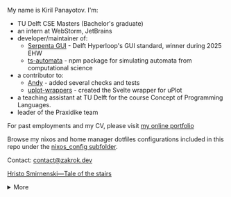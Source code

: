 My name is Kiril Panayotov. I'm:

- TU Delft CSE Masters (Bachelor's graduate)
- an intern at WebStorm, JetBrains
- developer/maintainer of: 
   - [Serpenta GUI](https://github.com/delft-hyperloop/serpenta) - Delft Hyperloop's GUI standard, winner during 2025 EHW
   - [ts-automata](https://github.com/zakrok/ts-automata) - npm package for simulating automata from computational science
- a contributor to: 
   - [Andy](https://github.com/SERG-Delft/andy) - added several checks and tests
   - [uplot-wrappers](https://github.com/skalinichev/uplot-wrappers) - created the Svelte wrapper for uPlot
- a teaching assistant at TU Delft for the course Concept of Programming Languages.
- leader of the Praxidike team

For past employments and my CV, please visit [my online portfolio](https://zakrok.dev)

Browse my nixos and home manager dotfiles configurations included in this repo under the [nixos_config subfolder](./nixos_config).

Contact: [contact@zakrok.dev](mailto:contact@zakrok.dev?body=%0A%0A%0AEmail%20comes%20from%20GitHub%20portfolio.)

[Hristo Smirnenski—Tale of the stairs](./tale_of_the_stairs.md)

<details>
   <summary>More</summary>
   <picture>
     <source
       srcset="https://github-readme-stats.vercel.app/api?username=zakrok&show_icons=true&theme=dark"
       media="(prefers-color-scheme: dark)"
     />
     <source
       srcset="https://github-readme-stats.vercel.app/api?username=zakrok09&show_icons=true"
       media="(prefers-color-scheme: light), (prefers-color-scheme: no-preference)"
     />
     <img src="https://github-readme-stats.vercel.app/api?username=zakrok09&show_icons=true" />
   </picture>
   
   ---
   
   - **act**
   
   ```ts
   𝙞𝙛 (𝙘𝙤𝙢𝙥𝙡𝙖𝙞𝙣𝙞𝙣𝙜 === 𝙩𝙧𝙪𝙚) 
     𝙖𝙘𝙝𝙞𝙚𝙫𝙖𝙗𝙞𝙡𝙞𝙩𝙮 = 𝙛𝙖𝙡𝙨𝙚;
     // written sometime between 2017-2020
   ```
   
   ```
   Amor et melle et felle est fecundissimus.
   
   Solus cum sis voluntarie immaturus, magna consequi potes.
   ```
</details>
